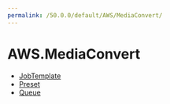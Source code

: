 ```yaml
---
permalink: /50.0.0/default/AWS/MediaConvert/
---
```


# AWS.MediaConvert



* [JobTemplate](JobTemplate.md)
* [Preset](Preset.md)
* [Queue](Queue.md)